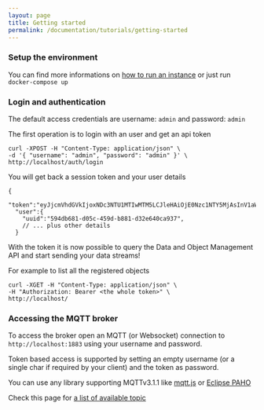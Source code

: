 ```yaml
---
layout: page
title: Getting started
permalink: /documentation/tutorials/getting-started
---
```


### Setup the environment

You can find more informations on [how to run an instance](/documentation/getting-started) or just run `docker-compose up`

### Login and authentication

The default access credentials are username: `admin` and password: `admin`

The first operation is to login with an user and get an api token

```
curl -XPOST -H "Content-Type: application/json" \
-d '{ "username": "admin", "password": "admin" }' \
http://localhost/auth/login
```

You will get back a session token and your user details

```
{
  "token":"eyJjcmVhdGVkIjoxNDc3NTU1MTIwMTM5LCJleHAiOjE0Nzc1NTY5MjAsInV1aWQiOiI1OTRkYjY4MS1kMDVjLTQ1OWQtYjg4MS1kMzJlNjQwY2E5MzcifQ",
  "user":{
    "uuid":"594db681-d05c-459d-b881-d32e640ca937",
    // ... plus other details
  }
```

With the token it is now possible to query the Data and Object Management API and start sending your data streams!

For example to list all the registered objects

```
curl -XGET -H "Content-Type: application/json" \
-H "Authorization: Bearer <the whole token>" \
http://localhost/
```

### Accessing the MQTT broker

To access the broker open an MQTT (or Websocket) connection to `http://localhost:1883` using your username and password.

Token based access is supported by setting an empty username (or a single char if required by your client) and the token as password.

You can use any library supporting MQTTv3.1.1 like [mqtt.js](https://github.com/mqttjs/MQTT.js) or [Eclipse PAHO](https://eclipse.org/paho/)

Check this page for [a list of available topic](/documentation/api-docs/mqtt)
